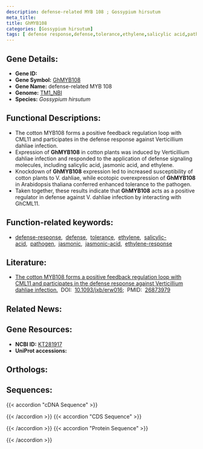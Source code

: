 ```yaml
---
description: defense-related MYB 108 ; Gossypium hirsutum
meta_title:
title: GhMYB108
categories: [Gossypium hirsutum]
tags: [ defense response,defense,tolerance,ethylene,salicylic acid,pathogen,jasmonic,jasmonic acid,ethylene response ]
---
```


## Gene Details:
- **Gene ID:** []()
- **Gene Symbol:** <u>GhMYB108</u>
- **Gene Name:** defense-related MYB 108
- **Genome:** [TM1_NBI](https://yanglab.hzau.edu.cn/CottonMD/download.1)
- **Species:** *Gossypium hirsutum*

## Functional Descriptions:
   - The cotton MYB108 forms a positive feedback regulation loop with CML11 and participates in the defense response against Verticillium dahliae infection.
   - Expression of **GhMYB108** in cotton plants was induced by Verticillium dahliae infection and responded to the application of defense signaling molecules, including salicylic acid, jasmonic acid, and ethylene.
   - Knockdown of **GhMYB108** expression led to increased susceptibility of cotton plants to V. dahliae, while ecotopic overexpression of **GhMYB108** in Arabidopsis thaliana conferred enhanced tolerance to the pathogen.
   - Taken together, these results indicate that **GhMYB108** acts as a positive regulator in defense against V. dahliae infection by interacting with GhCML11.

## Function-related keywords:
   - [defense-response](/tags/defense-response/),&nbsp;&nbsp;[defense](/tags/defense/),&nbsp;&nbsp;[tolerance](/tags/tolerance/),&nbsp;&nbsp;[ethylene](/tags/ethylene/),&nbsp;&nbsp;[salicylic-acid](/tags/salicylic-acid/),&nbsp;&nbsp;[pathogen](/tags/pathogen/),&nbsp;&nbsp;[jasmonic](/tags/jasmonic/),&nbsp;&nbsp;[jasmonic-acid](/tags/jasmonic-acid/),&nbsp;&nbsp;[ethylene-response](/tags/ethylene-response/)

## Literature:
   - [The cotton MYB108 forms a positive feedback regulation loop with CML11 and participates in the defense response against Verticillium dahliae infection.](https://doi.org/10.1093/jxb/erw016)&nbsp;&nbsp;DOI:&nbsp;&nbsp;[10.1093/jxb/erw016](https://doi.org/10.1093/jxb/erw016);&nbsp;&nbsp;PMID:&nbsp;&nbsp;[26873979](https://pubmed.ncbi.nlm.nih.gov/26873979/)

## Related News:

## Gene Resources:
- **NCBI ID:**  [KT281917](https://www.ncbi.nlm.nih.gov/gene/?term=KT281917)
- **UniProt accessions:**  [](https://www.uniprot.org/uniprotkb//entry)

## Orthologs:

## Sequences:
{{< accordion "cDNA Sequence" >}}

{{< /accordion >}}
{{< accordion "CDS Sequence" >}}

{{< /accordion >}}
{{< accordion "Protein Sequence" >}}

{{< /accordion >}}
